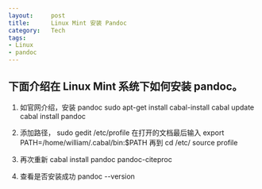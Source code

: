 ```yaml
---
layout:     post
title:      Linux Mint 安装 Pandoc
category:   Tech
tags: 
- Linux
- pandoc
---
```


下面介绍在 Linux Mint 系统下如何安装 pandoc。
---

1. 如官网介绍，安装 pandoc
    sudo apt-get install cabal-install
    cabal update
    cabal install pandoc
    
2. 添加路径，
    sudo gedit /etc/profile
  在打开的文档最后输入
    export PATH=/home/william/.cabal/bin:$PATH
  再到 
    cd /etc/
    source profile

3. 再次重新
    cabal install pandoc pandoc-citeproc
    
4. 查看是否安装成功
    pandoc --version
    
    